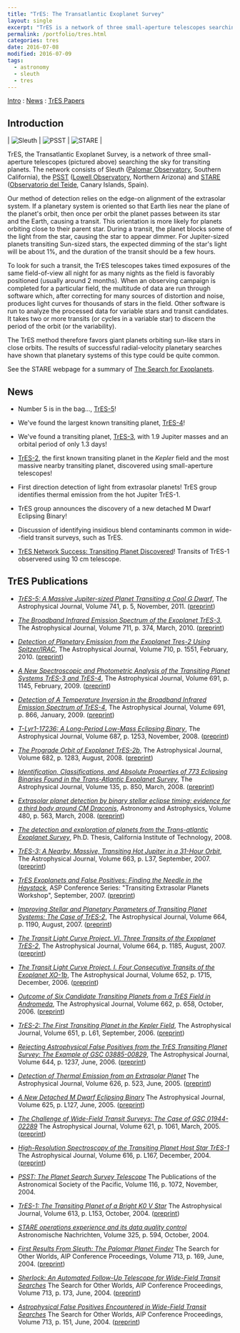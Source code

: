 ```yaml
---
title: "TrES: The Transatlantic Exoplanet Survey"
layout: single
excerpt: "TrES is a network of three small-aperture telescopes searching the sky for transiting planets."
permalink: /portfolio/tres.html
categories: tres
date: 2016-07-08
modified: 2016-07-09
tags:
  - astronomy
  - sleuth
  - tres
---
```


<!--
TODO:
* Add preprint link for PhD thesis.

-->

[Intro](#intro) : [News](#news) : [TrES Papers](#papers)

<h2 id="intro">Introduction</h2>

| ![Sleuth](/assets/images/sleuth.jpg) | ![PSST](/assets/images/psst.jpg) | ![STARE](/assets/images/stare.jpg) |

TrES, the Transatlantic Exoplanet Survey, is a network of three small-aperture telescopes (pictured above) searching the sky for transiting planets. The network consists of Sleuth ([Palomar Observatory](http://www.astro.caltech.edu/palomar/index.html), Southern California), the [PSST](https://web.archive.org/web/20060912132008/http://www.lowell.edu/Research/PSST.html) ([Lowell Observatory](http://www.lowell.edu/), Northern Arizona) and [STARE](http://www.hao.ucar.edu/research/stare/stare.html) ([Observatorio del Teide](http://www.iac.es/ot/indice.html), Canary Islands, Spain).

Our method of detection relies on the edge-on alignment of the
extrasolar system. If a planetary system is oriented so that Earth
lies near the plane of the planet's orbit, then once per orbit the
planet passes between its star and the Earth, causing a transit. This
orientation is more likely for planets orbiting close to their parent
star. During a transit, the planet blocks some of the light from the
star, causing the star to appear dimmer. For Jupiter-sized planets
transiting Sun-sized stars, the expected dimming of the star's light
will be about 1%, and the duration of the transit should be a few
hours.

To look for such a transit, the TrES telescopes takes timed exposures
of the same field-of-view all night for as many nights as the field is
favorably positioned (usually around 2 months). When an observing
campaign is completed for a particular field, the multitude of data
are run through software which, after correcting for many sources of
distortion and noise, produces light curves for thousands of stars in
the field. Other software is run to analyze the processed data for
variable stars and transit candidates. It takes two or more transits
(or cycles in a variable star) to discern the period of the orbit (or
the variability).

The TrES method therefore favors giant planets orbiting sun-like stars
in close orbits. The results of successful radial-velocity planetary
searches have shown that planetary systems of this type could be quite
common.

See the STARE webpage for a summary of [The Search for Exoplanets](http://www.hao.ucar.edu/research/stare/search.html).

<h2 id="news">News</h2>

* Number 5 is in the bag..., [TrES-5](http://arxiv.org/abs/1108.3572)!

* We've found the largest known transiting planet, [TrES-4](https://arxiv.org/abs/0708.0834)!

* We've found a transiting planet, [TrES-3](http://arxiv.org/abs/0705.2004), with 1.9 Jupiter masses and
an orbital period of only 1.3 days!

* [TrES-2](http://arxiv.org/abs/astro-ph/0609335), the first known transiting planet in the *Kepler*
field and the most massive nearby transiting planet, discovered using small-aperture telescopes!

* First direction detection of light from extrasolar planets!
  TrES group identifies thermal emission from the hot Jupiter TrES-1.

* TrES group announces the discovery of a new detached M Dwarf Eclipsing Binary!

* Discussion of identifying insidious blend contaminants common in
  wide--field transit surveys, such as TrES.

* [TrES Network Success: Transiting Planet Discovered](http://www.hao.ucar.edu/research/stare/tres1_2.html)!
Transits of TrES-1 observered using 10 cm telescope.

<h2 id="papers">TrES Publications</h2>

*   [*TrES-5: A Massive Jupiter-sized Planet Transiting a Cool G Dwarf*](http://adsabs.harvard.edu/abs/2011ApJ...741..114M),
    The Astrophysical Journal, Volume 741, p. 5, November, 2011.
    ([preprint](http://arxiv.org/abs/1108.3572))

*   [*The Broadband Infrared Emission Spectrum of the Exoplanet TrES-3*](http://adsabs.harvard.edu/abs/2010ApJ...711..374F),
    The Astrophysical Journal, Volume 711, p. 374, March, 2010.
    ([preprint](http://arxiv.org/abs/0909.5221))

*   [*Detection of Planetary Emission from the Exoplanet Tres-2 Using Spitzer/IRAC*](http://adsabs.harvard.edu/abs/2010ApJ...710.1551O),
    The Astrophysical Journal, Volume 710, p. 1551, February, 2010.
    ([preprint](http://arxiv.org/abs/0909.3073))

*   [*A New Spectroscopic and Photometric Analysis of the Transiting Planet Systems TrES-3 and TrES-4*](http://adsabs.harvard.edu/abs/2009ApJ...691.1145S),
    The Astrophysical Journal, Volume 691, p. 1145, February, 2009.
    ([preprint](http://arxiv.org/abs/0809.4589))

*   [*Detection of A Temperature Inversion in the Broadband Infrared Emission Spectrum of TrES-4*](http://adsabs.harvard.edu/abs/2009ApJ...691..866K),
    The Astrophysical Journal, Volume 691, p. 866, January, 2009.
    ([preprint](http://arxiv.org/abs/0810.0021))

*   [*T-Lyr1-17236: A Long-Period Low-Mass Eclipsing Binary*](http://adsabs.harvard.edu/abs/2008ApJ...687.1253D),
    The Astrophysical Journal, Volume 687, p. 1253, November, 2008.
    ([preprint](http://arxiv.org/abs/0807.3746))

*   [*The Prograde Orbit of Exoplanet TrES-2b*](http://adsabs.harvard.edu/abs/2008ApJ...682.1283W),
    The Astrophysical Journal, Volume 682, p. 1283, August, 2008.
    ([preprint](http://arxiv.org/abs/0804.2259))

*   [*Identification, Classifications, and Absolute Properties of 773 Eclipsing Binaries Found in the Trans-Atlantic Exoplanet Survey*](http://adsabs.harvard.edu/abs/2008AJ....135..850D),
    The Astrophysical Journal, Volume 135, p. 850, March, 2008.
    ([preprint](http://arxiv.org/abs/0712.0839))

*   [*Extrasolar planet detection by binary stellar eclipse timing: evidence for a third body around CM Draconis*](http://adsabs.harvard.edu/abs/2008A%26A...480..563D),
    Astronomy and Astrophysics, Volume 480, p. 563, March, 2008.
    ([preprint](http://arxiv.org/abs/0801.2186))

*   [*The detection and exploration of planets from the Trans-atlantic Exoplanet Survey*](http://adsabs.harvard.edu/abs/2008PhDT........70O),
    Ph.D. Thesis, California Institute of Technology, 2008.
<!--
    ([preprint]())
-->

*   [*TrES-3: A Nearby, Massive, Transiting Hot Jupiter in a 31-Hour Orbit*](http://adsabs.harvard.edu/cgi-bin/bib_query?arXiv:0705.2004),
    The Astrophysical Journal, Volume 663, p. L37, September, 2007.
    ([preprint](http://arxiv.org/abs/0705.2004))

*   [*TrES Exoplanets and False Positives: Finding the Needle in the Haystack*](http://adsabs.harvard.edu/cgi-bin/bib_query?arXiv:0705.1795),
    ASP Conference Series: "Transiting Extrasolar Planets Workshop",
    September, 2007.
    ([preprint](http://arxiv.org/abs/0705.1795))

*   [*Improving Stellar and Planetary Parameters of Transiting Planet Systems: The Case of TrES-2*](http://adsabs.harvard.edu/cgi-bin/bib_query?arXiv:0704.2938),
    The Astrophysical Journal, Volume 664, p. 1190, August, 2007.
    ([preprint](http://arxiv.org/abs/0704.2938))

*   [*The Transit Light Curve Project. VI. Three Transits of the Exoplanet TrES-2*](http://adsabs.harvard.edu/cgi-bin/bib_query?arXiv:0704.2907),
    The Astrophysical Journal, Volume 664, p. 1185, August, 2007.
    ([preprint](http://arxiv.org/abs/0704.2907))

*   [*The Transit Light Curve Project. I. Four Consecutive Transits of the Exoplanet XO-1b*](http://adsabs.harvard.edu/abs/2006ApJ...652.1715H),
    The Astrophysical Journal, Volume 652, p. 1715, December, 2006.
    ([preprint](http://arxiv.org/abs/astro-ph/0607571))

*   [*Outcome of Six Candidate Transiting Planets from a TrES Field in Andromeda*](http://adsabs.harvard.edu/cgi-bin/bib_query?arXiv:astro-ph/0610603),
    The Astrophysical Journal, Volume 662, p. 658, October, 2006.
    ([preprint](https://arxiv.org/abs/astro-ph/0610603))

*   [*TrES-2: The First Transiting Planet in the Kepler Field*](http://adsabs.harvard.edu/cgi-bin/bib_query?arXiv:astro-ph/0609335),
    The Astrophysical Journal, Volume 651, p. L61, September, 2006.
    ([preprint](http://arxiv.org/abs/astro-ph/0609335))

*   [*Rejecting Astrophysical False Positives from the TrES
    Transiting Planet Survey: The Example of GSC
    03885-00829*](http://adsabs.harvard.edu/cgi-bin/nph-bib_query?bibcode=2006ApJ...644.1237O&db_key=AST),
    The Astrophysical Journal, Volume 644, p. 1237, June, 2006.
    ([preprint](http://arxiv.org/abs/astro-ph/0603005))

*   [*Detection of Thermal Emission from an Extrasolar
    Planet*](http://adsabs.harvard.edu/cgi-bin/nph-bib_query?bibcode=2005ApJ...626..523C&db_key=AST&data_type=HTML&format=&high=42d679a7bc29569)
    The Astrophysical Journal, Volume 626, p. 523, June, 2005.
    ([preprint](http://arxiv.org/abs/astro-ph/0503457))

* [*A New Detached M Dwarf Eclipsing
    Binary*](http://adsabs.harvard.edu/cgi-bin/nph-bib_query?bibcode=2005ApJ...625L.127C&db_key=AST&data_type=HTML&format=&high=42d679a7bc29569)
    The Astrophysical Journal, Volume 625, p. L127, June, 2005.
    ([preprint](http://arxiv.org/abs/astro-ph/0504490))

* [*The Challenge of Wide-Field Transit Surveys: The Case of GSC
    01944-02289*](http://adsabs.harvard.edu/cgi-bin/nph-bib_query?bibcode=2005ApJ...621.1061M&db_key=AST&data_type=HTML&format=&high=42d679a7bc29569)
    The Astrophysical Journal, Volume 621, p. 1061, March, 2005.
    ([preprint](http://arxiv.org/abs/astro-ph/0501554))

* [*High-Resolution Spectroscopy of the Transiting Planet Host
    Star
    TrES-1*](http://adsabs.harvard.edu/cgi-bin/nph-bib_query?bibcode=2004ApJ...616L.167S&db_key=AST&high=3f6c82eb5311888)
    The Astrophysical Journal, Volume 616, p. L167, December, 2004.
    ([preprint](http://arxiv.org/abs/astro-ph/0410483))

* [*PSST: The Planet Search Survey
    Telescope*](http://adsabs.harvard.edu/cgi-bin/nph-bib_query?bibcode=2004PASP..116.1072D&db_key=AST&high=3f6c82eb5300426)
    The Publications of the Astronomical Society of the Pacific, Volume
    116, p. 1072, November, 2004.

* [*TrES-1: The Transiting Planet of a Bright K0 V
    Star*](http://adsabs.harvard.edu/cgi-bin/nph-bib_query?bibcode=2004ApJ...613L.153A&db_key=AST&high=3f6c82eb5300426)
    The Astrophysical Journal, Volume 613, p. L153, October, 2004.
    ([preprint](http://arxiv.org/abs/astro-ph/0408421))

* [*STARE operations experience and its data quality
    control*](http://adsabs.harvard.edu/cgi-bin/nph-bib_query?bibcode=2004AN....325..594A&db_key=AST&high=3f6c82eb5312091)
    Astronomische Nachrichten, Volume 325, p. 594, October, 2004.

* [*First Results From Sleuth: The Palomar Planet
    Finder*](http://adsabs.harvard.edu/cgi-bin/nph-bib_query?bibcode=2004AIPC..713..169O&db_key=AST&high=3f6c82eb5315444)
    The Search for Other Worlds, AIP Conference Proceedings, Volume
    713, p. 169, June, 2004.
    ([preprint](http://arxiv.org/abs/astro-ph/0312289))

* [*Sherlock: An Automated Follow-Up Telescope for Wide-Field
    Transit
    Searches*](http://adsabs.harvard.edu/cgi-bin/nph-bib_query?bibcode=2004AIPC..713..173K&db_key=AST&high=3f6c82eb5315444)
    The Search for Other Worlds, AIP Conference Proceedings, Volume
    713, p. 173, June, 2004.
    ([preprint](http://arxiv.org/abs/astro-ph/0312432))

* [*Astrophysical False Positives Encountered in Wide-Field
    Transit
    Searches*](http://adsabs.harvard.edu/cgi-bin/nph-bib_query?bibcode=2004AIPC..713..151C&db_key=AST&high=3f6c82eb5312091)
    The Search for Other Worlds, AIP Conference Proceedings, Volume
    713, p. 151, June, 2004.
    ([preprint](http://arxiv.org/abs/astro-ph/0401063))

